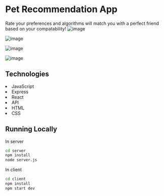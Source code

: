 # Pet Recommendation App

Rate your preferences and algorithms will match you with a perfect friend based on your compatability!
![image](https://github.com/SammyCohoe/Pet-Recommendation-App/assets/56962638/5890d52b-e8bd-48a1-a45e-d653e561e522)

![image](https://github.com/SammyCohoe/Pet-Recommendation-App/assets/56962638/540c3107-065b-484f-8196-83bd500aaaa2)

![image](https://github.com/SammyCohoe/Pet-Recommendation-App/assets/56962638/820c1ddc-6337-4ea7-90ac-38c7ec106764)

![image](https://github.com/SammyCohoe/Pet-Recommendation-App/assets/56962638/1f8bb4b9-5af7-4058-b04f-10125b3f3370)

## Technologies

<li>JavaScript</li>
<li>Express</li>
<li>React</li>
<li>API</li>
<li>HTML</li>
<li>CSS</li>

## Running Locally
In server
```bash
cd server
npm install
node server.js
```
In client
```bash
cd client
npm install
npm start dev
```

